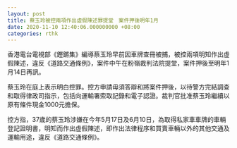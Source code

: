 ```yaml
---
layout: post
title: 蔡玉玲被控兩項作出虛假陳述罪提堂　案件押後明年1月
date: 2020-11-10 12:40:06.000000000 +08:00
categories: rthk
---
```


香港電台電視部《鏗鏘集》編導蔡玉玲早前因車牌查冊被捕，被控兩項明知作出虛假陳述，違反《道路交通條例》，案件中午在粉嶺裁判法院提堂，案件押後至明年1月14日再訊。

蔡玉玲在庭上表示明白控罪。控方申請毋須答辯和將案件押後，以待警方完結調查和取得律政司指示，包括向運輸署索取記錄和電子認證。裁判官批准蔡玉玲繼續以原有條件現金1000元擔保。

控方指，37歲的蔡玉玲涉嫌在今年5月17日及6月10日，為取得私家車車牌的車輛登記證明書，明知而作出虛假陳述，即作出法律程序和買賣車輛以外的其他交通及運輸用途，違反《道路交通條例》。
